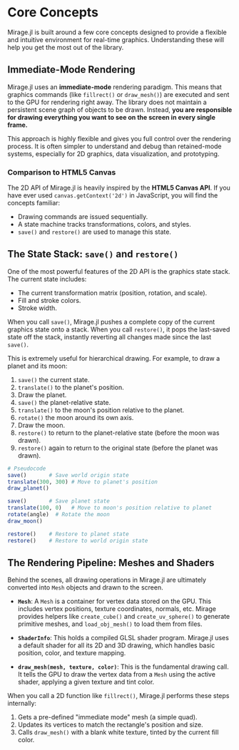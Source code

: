 # Core Concepts

Mirage.jl is built around a few core concepts designed to provide a flexible and intuitive environment for real-time graphics. Understanding these will help you get the most out of the library.

## Immediate-Mode Rendering

Mirage.jl uses an **immediate-mode** rendering paradigm. This means that graphics commands (like `fillrect()` or `draw_mesh()`) are executed and sent to the GPU for rendering right away. The library does not maintain a persistent scene graph of objects to be drawn. Instead, **you are responsible for drawing everything you want to see on the screen in every single frame.**

This approach is highly flexible and gives you full control over the rendering process. It is often simpler to understand and debug than retained-mode systems, especially for 2D graphics, data visualization, and prototyping.

### Comparison to HTML5 Canvas

The 2D API of Mirage.jl is heavily inspired by the **HTML5 Canvas API**. If you have ever used `canvas.getContext('2d')` in JavaScript, you will find the concepts familiar:

-   Drawing commands are issued sequentially.
-   A state machine tracks transformations, colors, and styles.
-   `save()` and `restore()` are used to manage this state.

## The State Stack: `save()` and `restore()`

One of the most powerful features of the 2D API is the graphics state stack. The current state includes:

-   The current transformation matrix (position, rotation, and scale).
-   Fill and stroke colors.
-   Stroke width.

When you call `save()`, Mirage.jl pushes a complete copy of the current graphics state onto a stack. When you call `restore()`, it pops the last-saved state off the stack, instantly reverting all changes made since the last `save()`.

This is extremely useful for hierarchical drawing. For example, to draw a planet and its moon:

1.  `save()` the current state.
2.  `translate()` to the planet's position.
3.  Draw the planet.
4.  `save()` the planet-relative state.
5.  `translate()` to the moon's position relative to the planet.
6.  `rotate()` the moon around its own axis.
7.  Draw the moon.
8.  `restore()` to return to the planet-relative state (before the moon was drawn).
9.  `restore()` again to return to the original state (before the planet was drawn).

```julia
# Pseudocode
save()       # Save world origin state
translate(300, 300) # Move to planet's position
draw_planet()

save()       # Save planet state
translate(100, 0)   # Move to moon's position relative to planet
rotate(angle)  # Rotate the moon
draw_moon()

restore()    # Restore to planet state
restore()    # Restore to world origin state
```

## The Rendering Pipeline: Meshes and Shaders

Behind the scenes, all drawing operations in Mirage.jl are ultimately converted into `Mesh` objects and drawn to the screen.

-   **`Mesh`**: A `Mesh` is a container for vertex data stored on the GPU. This includes vertex positions, texture coordinates, normals, etc. Mirage provides helpers like `create_cube()` and `create_uv_sphere()` to generate primitive meshes, and `load_obj_mesh()` to load them from files.

-   **`ShaderInfo`**: This holds a compiled GLSL shader program. Mirage.jl uses a default shader for all its 2D and 3D drawing, which handles basic position, color, and texture mapping.

-   **`draw_mesh(mesh, texture, color)`**: This is the fundamental drawing call. It tells the GPU to draw the vertex data from a `Mesh` using the active shader, applying a given texture and tint color.

When you call a 2D function like `fillrect()`, Mirage.jl performs these steps internally:

1.  Gets a pre-defined "immediate mode" mesh (a simple quad).
2.  Updates its vertices to match the rectangle's position and size.
3.  Calls `draw_mesh()` with a blank white texture, tinted by the current fill color.
